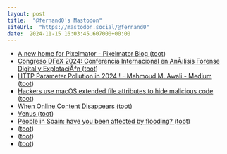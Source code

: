 ```yaml
---
layout: post
title:  "@fernand0's Mastodon"
siteUrl:  "https://mastodon.social/@fernand0"
date:  2024-11-15 16:03:45.607000+00:00
---
```

*  [A new home for Pixelmator - Pixelmator Blog ](https://www.pixelmator.com/blog/2024/11/01/a-new-home-for-pixelmator) ([toot](https://mastodon.social/@fernand0/113487814695632674))
*  [Congreso DFeX 2024: Conferencia Internacional en AnÃ¡lisis Forense Digital y ExplotaciÃ³n   ](https://ciberseguridad.unizar.es/congreso-dfex/) ([toot](https://mastodon.social/@fernand0/113487741752489881))
*  [HTTP Parameter Pollution in 2024 ! - Mahmoud M. Awali - Medium ](https://medium.com/@0xAwali/http-parameter-pollution-in-2024-32ec1b810f8) ([toot](https://mastodon.social/@fernand0/113487028544202537))
*  [Hackers use macOS extended file attributes to hide malicious code ](https://www.bleepingcomputer.com/news/security/hackers-use-macos-extended-file-attributes-to-hide-malicious-code) ([toot](https://mastodon.social/@fernand0/113486751841960485))
*  [When Online Content Disappears ](https://www.pewresearch.org/data-labs/2024/05/17/when-online-content-disappears) ([toot](https://mastodon.social/@fernand0/113486563584269688))
*  [Venus ](https://www.flickr.com/photos/fernand0/54121906942) ([toot](https://mastodon.social/@fernand0/113486334597376929))
*  [People in Spain: have you been affected by flooding? ](https://www.theguardian.com/world/2024/oct/30/people-in-spain-have-you-been-affected-by-floodin) ([toot](https://mastodon.social/@fernand0/113486189257298394))
*  [ ](https://mastodon.social/users/fernand0/statuses/113486147356503641/activity) ([toot](https://mastodon.social/users/fernand0/statuses/113486147356503641/activity))
*  [ ](https://mastodon.social/@vrruiz) ([toot](https://mastodon.social/@fernand0/113486147173075202))
*  [ ](https://mastodon.social/@vrruiz) ([toot](https://mastodon.social/@fernand0/113486145150058169))
